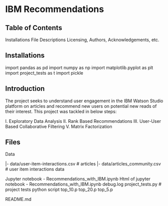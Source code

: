 



# IBM Recommendations  

## Table of Contents
   Installations
   File Descriptions
   Licensing, Authors, Acknowledgements, etc.

## Installations
import pandas as pd
import numpy as np
import matplotlib.pyplot as plt
import project_tests as t
import pickle

## Introduction
The project seeks to understand user engagement in the IBM Watson Studio platform on articles and recommend new users on potential new reads of their interest. This project was tackled in below steps: 

I. Exploratory Data Analysis
II. Rank Based Recommendations
III. User-User Based Collaborative Filtering
V. Matrix Factorization

## Files
Data

|- data/user-item-interactions.csv # articles
|- data/articles_community.csv # user item interactions data

Jupyter notebook - Recommendations_with_IBM.ipynb 
Html of jupyter notebook - Recommendations_with_IBM.ipynb 
debug.log project_tests.py # project tests python script top_10.p top_20.p top_5.p

README.md
